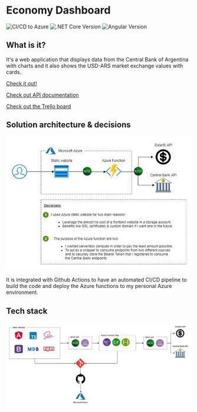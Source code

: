 # Economy Dashboard
![CI/CD to Azure](https://github.com/TomasRS/economy-dashboard/workflows/CI/CD%20to%20Azure/badge.svg)
![.NET Core Version](https://img.shields.io/badge/.NET%20Core-v3.1-blue)
![Angular Version](https://img.shields.io/badge/Angular-9.1.9-red)

## What is it?
It's a web application that displays data from the Central Bank of Argentina with charts and it also shows the USD-ARS market exchange values with cards.

[Check it out!](https://dashboard.tomasrs.dev)

[Check out API documentation](https://api.dashboard.tomasrs.dev/swagger)

[Check out the Trello board](https://trello.com/b/oS1XoqTg/economy-dashboard-app-mvp-1)


## Solution architecture & decisions
![Architecture Diagram](/architecture-tecnology-diagrams/architecture_diagram.jpg?raw=true "Architecture Diagram")

It is integrated with Github Actions to have an automated CI/CD pipeline to build the code and deploy the Azure functions to my personal Azure environment.

## Tech stack
![Architecture Diagram](/architecture-tecnology-diagrams/stack.jpg?raw=true "Stack")
